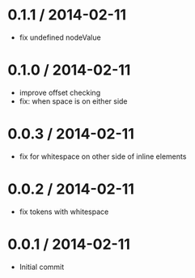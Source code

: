 
0.1.1 / 2014-02-11
==================

 * fix undefined nodeValue

0.1.0 / 2014-02-11
==================

 * improve offset checking
 * fix: when space is on either side

0.0.3 / 2014-02-11
==================

 * fix for whitespace on other side of inline elements

0.0.2 / 2014-02-11
==================

 * fix tokens with whitespace

0.0.1 / 2014-02-11
==================

 * Initial commit
